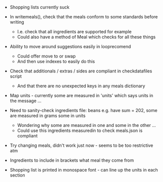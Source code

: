 * Shopping lists currently suck

* In writemeals(), check that the meals conform to some standards before writing
    - I.e. check that all ingredients are supported for example
    - Could also have a method of Meal which checks for all these things
* Ability to move around suggestions easily in looprecomend
    - Could offer move to or swap
    - And then use indexes to easily do this
* Check that additionals / extras / sides are compliant in checkdatafiles script
    - And that there are no unexpected keys in any meals dictionary
* Map units - currently some are measured in 'units' which says units in the message ...
* Need to sanity-check ingredients file: beans e.g. have sum = 202, some are measured in grams some in units
    - Wondering why some are measured in one and some in the other ...
    - Could use this ingredients measuredin to check meals.json is compliant
* Try changing meals, didn't work just now - seems to be too restrictive atm
* Ingredients to include in brackets what meal they come from
* Shopping list is printed in monospace font - can line up the units in each section
